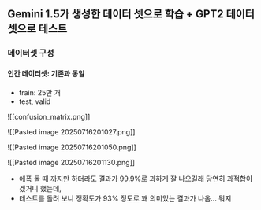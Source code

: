 ## Gemini 1.5가 생성한 데이터 셋으로 학습 + GPT2 데이터 셋으로 테스트
### 데이터셋 구성
#### 인간 데이터셋: 기존과 동일
- train: 25만 개
- test, valid

![[confusion_matrix.png]]

![[Pasted image 20250716201027.png]]

![[Pasted image 20250716201050.png]]

![[Pasted image 20250716201130.png]]

- 에폭 돌 때 까지만 하더라도 결과가 99.9%로 과하게 잘 나오길래 당연히 과적합이겠거니 했는데, 
- 테스트를 돌려 보니 정확도가 93% 정도로 꽤 의미있는 결과가 나옴... 뭐지